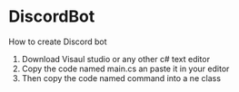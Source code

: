 # DiscordBot
How to create Discord bot
1) Download Visaul studio or any other c# text editor
2) Copy the code named main.cs an paste it in your editor
3) Then copy the code named command into a ne class


